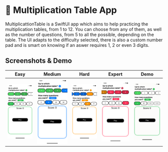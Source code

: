 # 🧮 Multiplication Table App
MultiplicattionTable is a SwiftUI app which aims to help practicing the multiplication tables, from 1 to 12. You can choose from any of them, as well as the number of questions, from 5 to all the possible, depending on the table. The UI adapts to the difficulty selected, there is also a custom number pad and is smart on knowing if an aswer requires 1, 2 or even 3 digits.

## Screenshots & Demo

| Easy | Medium | Hard | Expert | Demo |
| --- | --- | --- | --- | --- |
| <img src="images/Image-Multiplication-Easy.png" alt="Habitz-Easy" width="200" /> | <img src="images/Image-Multiplication-Medium.png" alt="Habitz-Medium" width="200" /> | <img src="images/Image-Multiplication-Hard.png" alt="Habitz-Hard" width="200" /> | <img src="images/Image-Multiplication-Expert.png" alt="Habitz-Expert" width="200" /> | <img src="images/gifs/MultiplicationTable-Demo.gif" alt="Habitz-Demo" width="200" /> |
